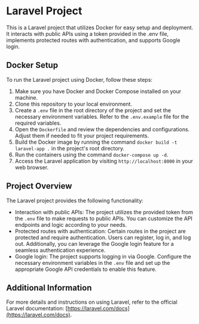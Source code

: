 # Laravel Project

This is a Laravel project that utilizes Docker for easy setup and deployment. It interacts with public APIs using a token provided in the .env file, implements protected routes with authentication, and supports Google login.

## Docker Setup

To run the Laravel project using Docker, follow these steps:

1. Make sure you have Docker and Docker Compose installed on your machine.
2. Clone this repository to your local environment.
3. Create a `.env` file in the root directory of the project and set the necessary environment variables. Refer to the `.env.example` file for the required variables.
4. Open the `Dockerfile` and review the dependencies and configurations. Adjust them if needed to fit your project requirements.
5. Build the Docker image by running the command `docker build -t laravel-app .` in the project's root directory.
6. Run the containers using the command `docker-compose up -d`.
7. Access the Laravel application by visiting `http://localhost:8000` in your web browser.

## Project Overview

The Laravel project provides the following functionality:

- Interaction with public APIs: The project utilizes the provided token from the `.env` file to make requests to public APIs. You can customize the API endpoints and logic according to your needs.
- Protected routes with authentication: Certain routes in the project are protected and require authentication. Users can register, log in, and log out. Additionally, you can leverage the Google login feature for a seamless authentication experience.
- Google login: The project supports logging in via Google. Configure the necessary environment variables in the `.env` file and set up the appropriate Google API credentials to enable this feature.

## Additional Information

For more details and instructions on using Laravel, refer to the official Laravel documentation: [https://laravel.com/docs](https://laravel.com/docs).